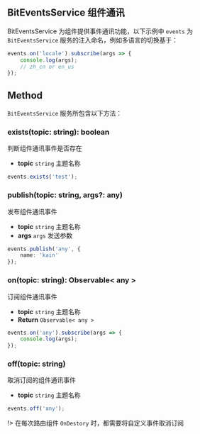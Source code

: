 ## BitEventsService 组件通讯

BitEventsService 为组件提供事件通讯功能，以下示例中 `events` 为 `BitEventsService` 服务的注入命名，例如多语言的切换基于：

```typescript
events.on('locale').subscribe(args => {
    console.log(args);
    // zh_cn or en_us
});
```

## Method

`BitEventsService` 服务所包含以下方法：

### exists(topic: string): boolean

判断组件通讯事件是否存在

- **topic** `string` 主题名称

```typescript
events.exists('test');
```

### publish(topic: string, args?: any)

发布组件通讯事件

- **topic** `string` 主题名称
- **args** `args` 发送参数

``` typescript
events.publish('any', {
    name: 'kain'
});
```

### on(topic: string): Observable< any >

订阅组件通讯事件

- **topic** `string` 主题名称
- **Return** `Observable< any >`

```typescript
events.on('any').subscribe(args => {
    console.log(args);
});
```

### off(topic: string)

取消订阅的组件通讯事件

- **topic** `string` 主题名称

```typescript
events.off('any');
```

!> 在每次路由组件 `OnDestory` 时，都需要将自定义事件取消订阅
